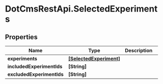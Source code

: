 # DotCmsRestApi.SelectedExperiments

## Properties

Name | Type | Description | Notes
------------ | ------------- | ------------- | -------------
**experiments** | [**[SelectedExperiment]**](SelectedExperiment.md) |  | [optional] 
**includedExperimentIds** | **[String]** |  | [optional] 
**excludedExperimentIds** | **[String]** |  | [optional] 



